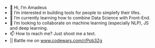 - 👋 Hi, I’m Amadeus
- 👀 I’m interested in building tools for people to simplefy their lifes.
- 🌱 I’m currently learning how to combine Data Science with Front-End.
- 💞️ I’m looking to collaborate on machine learning (especially NLP), JS and deep learning.
- 📫 How to reach me? Just shoot me a text.
- || Battle me on www.codewars.com/r/Pob3Zg

<!---
SaintALY/SaintALY is a ✨ special ✨ repository because its `README.md` (this file) appears on your GitHub profile.
You can click the Preview link to take a look at your changes.
--->
